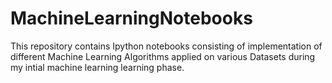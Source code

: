 # MachineLearningNotebooks
This repository contains Ipython notebooks consisting of implementation of different Machine Learning Algorithms applied on various Datasets during my intial machine learning learning phase.
